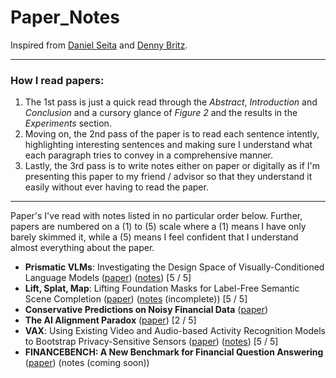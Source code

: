 # Paper_Notes

Inspired from [Daniel Seita](https://github.com/DanielTakeshi/Paper_Notes/tree/master?tab=readme-ov-file) and [Denny Britz](https://github.com/dennybritz/deeplearning-papernotes).

---

### How I read papers:
1. The 1st pass is just a quick read through the _Abstract_, _Introduction_ and _Conclusion_ and a cursory glance of _Figure 2_ and the results in the _Experiments_ section.
2. Moving on, the 2nd pass of the paper is to read each sentence intently, highlighting interesting sentences and making sure I understand what each paragraph tries to convey in a comprehensive manner.
3. Lastly, the 3rd pass is to write notes either on paper or digitally as if I'm presenting this paper to my friend / advisor so that they understand it easily without ever having to read the paper. 

---

Paper's I've read with notes listed in no particular order below. Further, papers are numbered on a (1) to (5) scale where a (1) means I have only barely skimmed it, while a (5) means I feel confident that I understand almost everything about the paper.

- **Prismatic VLMs**: Investigating the Design Space of Visually-Conditioned Language Models ([paper](https://arxiv.org/abs/2402.07865)) ([notes](https://drive.google.com/file/d/1HMbDBFqDR4RZgz3_t3EeLVDisWWaCcZi/view?usp=sharing)) [5 / 5]
- **Lift, Splat, Map**: Lifting Foundation Masks for Label-Free Semantic Scene Completion ([paper](https://arxiv.org/abs/2407.03425)) ([notes](https://drive.google.com/file/d/1yCxtaWJLzanl2dtA1RW9rm22JrzB9zeA/view?usp=sharing) (incomplete)) [5 / 5]
- **Conservative Predictions on Noisy Financial Data** ([paper](https://arxiv.org/abs/2310.11815))
- **The AI Alignment Paradox** ([paper](https://arxiv.org/abs/2405.20806v2)) [2 / 5]
- **VAX**: Using Existing Video and Audio-based Activity Recognition Models to Bootstrap Privacy-Sensitive Sensors ([paper](https://dl.acm.org/doi/abs/10.1145/3610907)) ([notes](https://drive.google.com/file/d/1dl7RzKTX7nXxt1Lk4mku6yqqQx-JQdrS/view?usp=sharing)) [5 / 5]
- **FINANCEBENCH: A New Benchmark for Financial Question Answering** ([paper](https://arxiv.org/pdf/2311.11944)) (notes (coming soon))

